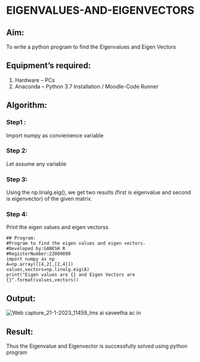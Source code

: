 # EIGENVALUES-AND-EIGENVECTORS
## Aim:
To write a python program to find the Eigenvalues and Eigen Vectors
## Equipment’s required:
1. 	Hardware – PCs
2. 	Anaconda – Python 3.7 Installation / Moodle-Code Runner
## Algorithm:
### Step1 : 
Import numpy as convienience variable
### Step 2: 
Let assume any variable
### Step 3:
Using the np.linalg.eig(),  we get two results (first is eigenvalue and second is eigenvector) of the given matrix.
### Step 4: 
Print the eigen values and eigen vectorss
```
## Program:
#Program to find the eigen values and eigen vectors.
#Developed by:GANESH R 
#RegisterNumber:22009090
import numpy as np
A=np.array([[4,2],[2,4]])
values,vectors=np.linalg.eig(A)
print("Eigen values are {} and Eigen Vectors are {}".format(values,vectors))
```
## Output:
![Web capture_21-1-2023_11459_lms ai saveetha ac in](https://user-images.githubusercontent.com/120884552/213846466-bac2082b-8fef-4c59-93d9-8c247891483c.jpeg)


## Result:
Thus the Eigenvalue and Eigenvector is successfully solved using python program
